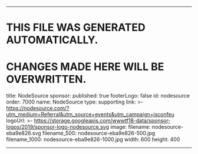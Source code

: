 ----

# THIS FILE WAS GENERATED AUTOMATICALLY.
# CHANGES MADE HERE WILL BE OVERWRITTEN.

title: NodeSource
sponsor:
  published: true
  footerLogo: false
  id: nodesource
  order: 7000
  name: NodeSource
  type: supporting
  link: >-
    https://nodesource.com/?utm_medium=Referral&utm_source=events&utm_campaign=jsconfeu
  logoUrl: >-
    https://storage.googleapis.com/wwwtf18-data/sponsor-logos/2019/sponsor-logo-nodesource.svg
  image:
    filename: nodesource-eba9e826.svg
    filename_500: nodesource-eba9e826-500.jpg
    filename_1000: nodesource-eba9e826-1000.jpg
    width: 600
    height: 400

----

